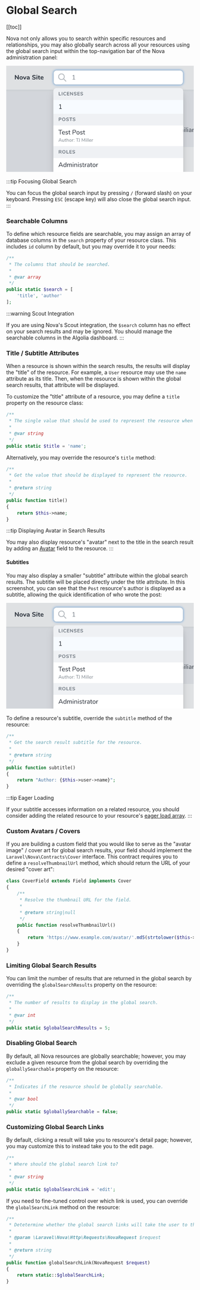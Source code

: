# Global Search

[[toc]]

Nova not only allows you to search within specific resources and relationships, you may also globally search across all your resources using the global search input within the top-navigation bar of the Nova administration panel:

![Global Search](./img/global-search.png)

:::tip Focusing Global Search

You can focus the global search input by pressing `/` (forward slash) on your keyboard. Pressing `ESC` (escape key) will also close the global search input.
:::

### Searchable Columns

To define which resource fields are searchable, you may assign an array of database columns in the `search` property of your resource class. This includes `id` column by default, but you may override it to your needs:

```php
/**
 * The columns that should be searched.
 *
 * @var array
 */
public static $search = [
    'title', 'author'
];
```

:::warning Scout Integration

If you are using Nova's Scout integration, the `$search` column has no effect on your search results and may be ignored. You should manage the searchable columns in the Algolia dashboard.
:::

### Title / Subtitle Attributes

When a resource is shown within the search results, the results will display the "title" of the resource. For example, a `User` resource may use the `name` attribute as its title. Then, when the resource is shown within the global search results, that attribute will be displayed.

To customize the "title" attribute of a resource, you may define a `title` property on the resource class:

```php
/**
 * The single value that should be used to represent the resource when being displayed.
 *
 * @var string
 */
public static $title = 'name';
```

Alternatively, you may override the resource's `title` method:

```php
/**
 * Get the value that should be displayed to represent the resource.
 *
 * @return string
 */
public function title()
{
    return $this->name;
}
```

:::tip Displaying Avatar in Search Results

You may also display resource's "avatar" next to the title in the search result by adding an [Avatar](./../resources/fields.md#avatar-field) field to the resource.
:::

#### Subtitles

You may also display a smaller "subtitle" attribute within the global search results. The subtitle will be placed directly under the title attribute. In this screenshot, you can see that the `Post` resource's author is displayed as a subtitle, allowing the quick identification of who wrote the post:

![Global Search](./img/global-search.png)

To define a resource's subtitle, override the `subtitle` method of the resource:

```php
/**
 * Get the search result subtitle for the resource.
 *
 * @return string
 */
public function subtitle()
{
    return "Author: {$this->user->name}";
}
```

:::tip Eager Loading

If your subtitle accesses information on a related resource, you should consider adding the related resource to your resource's [eager load array](./../resources/README.md#eager-loading).
:::

### Custom Avatars / Covers

If you are building a custom field that you would like to serve as the "avatar image" / cover art for global search results, your field should implement the `Laravel\Nova\Contracts\Cover` interface. This contract requires you to define a `resolveThumbnailUrl` method, which should return the URL of your desired "cover art":

```php
class CoverField extends Field implements Cover
{
    /**
     * Resolve the thumbnail URL for the field.
     *
     * @return string|null
     */
    public function resolveThumbnailUrl()
    {
        return 'https://www.example.com/avatar/'.md5(strtolower($this->value)).'?s=300';
    }
}
```

### Limiting Global Search Results

You can limit the number of results that are returned in the global search by overriding the `globalSearchResults` property on the resource:

```php
/**
 * The number of results to display in the global search.
 *
 * @var int
 */
public static $globalSearchResults = 5;
```

### Disabling Global Search

By default, all Nova resources are globally searchable; however, you may exclude a given resource from the global search by overriding the `globallySearchable` property on the resource:

```php
/**
 * Indicates if the resource should be globally searchable.
 *
 * @var bool
 */
public static $globallySearchable = false;
```

### Customizing Global Search Links

By default, clicking a result will take you to resource's detail page; however, you may customize this to instead take you to the edit page.

```php
/**
 * Where should the global search link to?
 *
 * @var string
 */
public static $globalSearchLink = 'edit';
```

If you need to fine-tuned control over which link is used, you can override the `globalSearchLink` method on the resource:

```php
/**
 * Detetermine whether the global search links will take the user to the detail page.
 *
 * @param \Laravel\Nova\Http\Requests\NovaRequest $request
 *
 * @return string
 */
public function globalSearchLink(NovaRequest $request)
{
    return static::$globalSearchLink;
}
```

